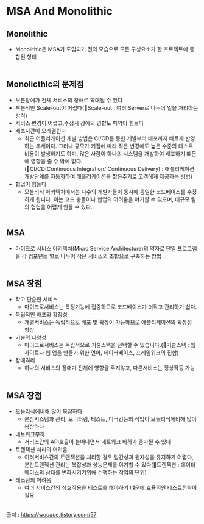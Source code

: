 # MSA And Monolithic

## **Monolithic**
- Monolithic은 MSA가 도입되기 전의 모습으로 모든 구성요소가 한 프로젝트에 통합된 형태
<br><br>

## **Monolicthic의 문제점**
- 부분장애가 전체 서비스의 장애로 확대될 수 있다
- 부분적인 Scale-out이 어렵다(🧐Scale-out : 여러 Server로 나누어 일을 처리하는 방식)
- 서비스 변경이 어렵고,수정시 장애의 영향도 파악이 힘들다
- 배포시간이 오래걸린다
    - 최근 어플리케이션 개발 방법은 CI/CD를 통한 개발부터 배포까지 빠르게 반영하는 추세이다. 그러나 규모가 커짐에 따라 작은 변경에도 높은 수준의 테스트 비용이 발생하기도 하며, 많은 사람이 하나의 시스템을 개발하여 배포하기 떄문에 영향을 줄 수 밖에 없다.<br>
    (🧐CI/CD(Continuous Integration/ Continuous Delivery) : 애플리케이션 개발단계를 자동화하여 애플리케이션을 짧은주기로 고객에게 제공하는 방법)
- 협업이 힘들다
    - 모놀리식 아키텍처에서는 다수의 개발자들이 동시에 동일한 코드베이스를 수정하게 됩니다. 이는 코드 충돌이나 협업의 어려움을 야기할 수 있으며, 대규모 팀의 협업을 어렵게 만들 수 있다.
<br><br>


## **MSA**
- 마이크로 서비스 아키텍처(Micro Service Architecture)의 약자로 단일 프로그램을 각 컴포넌트 별로 나누어 작은 서비스의 조합으로 구축하는 방법
<br><br>

## **MSA 장점**
- 작고 단순한 서비스
    - 마이크로서비스는 특정기능에 집중하므로 코드베이스가 더작고 관리하기 쉽다.
- 독립적인 배포와 확장성
    - 개별서비스는 독립적으로 배포 및 확장이 가능하므로 애플리케이션의 확장성 향상
- 기술의 다양성
    - 마이크로서비스는 독립적으로 기술스택을 선택할 수 있습니다.(🧐기술스택 : 웹사이트나 웹 앱을 만들기 위한 언어, 데이터베이스, 프레임워크의 집합)
- 장애격리
    - 하나의 서비스의 장애가 전체에 영향을 주지않고, 다른서비스는 정상작동 가능
<br><br>

## **MSA 장점**
- 모놀리식에비해 많이 복잡하다
    - 분산시스템과 관리, 모니터링, 테스트, 디버깅등의 작업이 모놀리식에비해 많이 복잡하다
- 네트워크부하
    - 서비스간의 API호출이 늘어나면서 네트워크 바하가 증가될 수 있다
- 트랜잭션 처리의 어려움
    - 여러서비스간의 트랜잭션을 처리할 경우 일간성과 원자성을 유지하기 어렵다, 분산트랜잭션 관리는 복잡성과 성능문제를 야기할 수 있다(🧐트랜잭션 : 데이터베이스의 상태를 변화시키기위해 수행하는 작업의 단위)
- 테스팅의 어려움
    - 여러 서비스간의 상호작용을 테스트를 해야하기 떄문에 효율적인 테스트전략이 필요
<br><br>

출처 : https://wooaoe.tistory.com/57